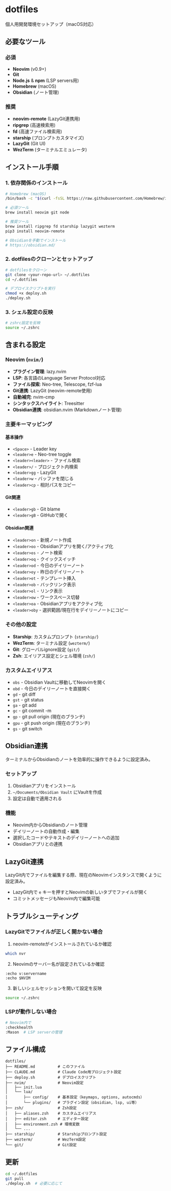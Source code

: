 # dotfiles

個人用開発環境セットアップ（macOS対応）

## 必要なツール

### 必須
- **Neovim** (v0.9+)
- **Git**
- **Node.js** & **npm** (LSP servers用)
- **Homebrew** (macOS)
- **Obsidian** (ノート管理)

### 推奨
- **neovim-remote** (LazyGit連携用)
- **ripgrep** (高速検索用)
- **fd** (高速ファイル検索用)
- **starship** (プロンプトカスタマイズ)
- **LazyGit** (Git UI)
- **WezTerm** (ターミナルエミュレータ)

## インストール手順

### 1. 依存関係のインストール

```bash
# Homebrew (macOS)
/bin/bash -c "$(curl -fsSL https://raw.githubusercontent.com/Homebrew/install/HEAD/install.sh)"

# 必須ツール
brew install neovim git node

# 推奨ツール
brew install ripgrep fd starship lazygit wezterm
pip3 install neovim-remote

# Obsidianを手動でインストール
# https://obsidian.md/
```

### 2. dotfilesのクローンとセットアップ

```bash
# dotfilesをクローン
git clone <your-repo-url> ~/.dotfiles
cd ~/.dotfiles

# デプロイスクリプトを実行
chmod +x deploy.sh
./deploy.sh
```

### 3. シェル設定の反映

```bash
# zshrc設定を反映
source ~/.zshrc
```

## 含まれる設定

### Neovim (`nvim/`)
- **プラグイン管理**: lazy.nvim
- **LSP**: 各言語のLanguage Server Protocol対応
- **ファイル探索**: Neo-tree, Telescope, fzf-lua
- **Git連携**: LazyGit (neovim-remote使用)
- **自動補完**: nvim-cmp
- **シンタックスハイライト**: Treesitter
- **Obsidian連携**: obsidian.nvim (Markdownノート管理)

### 主要キーマッピング

#### 基本操作
- `<Space>` - Leader key
- `<leader>e` - Neo-tree toggle
- `<leader><leader>` - ファイル検索
- `<leader>/` - プロジェクト内検索
- `<leader>gg` - LazyGit
- `<leader>w` - バッファを閉じる
- `<leader>cp` - 相対パスをコピー

#### Git関連
- `<leader>gb` - Git blame
- `<leader>gB` - GitHubで開く

#### Obsidian関連
- `<leader>on` - 新規ノート作成
- `<leader>oo` - Obsidianアプリを開く/アクティブ化
- `<leader>os` - ノート検索
- `<leader>oq` - クイックスイッチ
- `<leader>od` - 今日のデイリーノート
- `<leader>oy` - 昨日のデイリーノート
- `<leader>ot` - テンプレート挿入
- `<leader>ob` - バックリンク表示
- `<leader>ol` - リンク表示
- `<leader>ow` - ワークスペース切替
- `<leader>oa` - Obsidianアプリをアクティブ化
- `<leader>oby` - 選択範囲/現在行をデイリーノートにコピー

### その他の設定
- **Starship**: カスタムプロンプト (`starship/`)
- **WezTerm**: ターミナル設定 (`wezterm/`)
- **Git**: グローバルignore設定 (`git/`)
- **Zsh**: エイリアス設定とシェル環境 (`zsh/`)

### カスタムエイリアス
- `obs` - Obsidian Vaultに移動してNeovimを開く
- `obd` - 今日のデイリーノートを直接開く
- `gd` - git diff
- `gst` - git status
- `ga` - git add
- `gc` - git commit -m
- `gp` - git pull origin (現在のブランチ)
- `gpu` - git push origin (現在のブランチ)
- `gs` - git switch

## Obsidian連携

ターミナルからObsidianのノートを効率的に操作できるように設定済み。

### セットアップ
1. Obsidianアプリをインストール
2. `~/Documents/Obsidian Vault` にVaultを作成
3. 設定は自動で適用される

### 機能
- Neovim内からObsidianのノート管理
- デイリーノートの自動作成・編集
- 選択したコードやテキストのデイリーノートへの追加
- Obsidianアプリとの連携

## LazyGit連携

LazyGit内でファイルを編集する際、現在のNeovimインスタンスで開くように設定済み。

- LazyGit内で `e` キーを押すとNeovimの新しいタブでファイルが開く
- コミットメッセージもNeovim内で編集可能

## トラブルシューティング

### LazyGitでファイルが正しく開かない場合

1. neovim-remoteがインストールされているか確認
```bash
which nvr
```

2. Neovimのサーバー名が設定されているか確認
```vim
:echo v:servername
:echo $NVIM
```

3. 新しいシェルセッションを開いて設定を反映
```bash
source ~/.zshrc
```

### LSPが動作しない場合

```bash
# Neovim内で
:checkhealth
:Mason  # LSP serverの管理
```

## ファイル構成

```
dotfiles/
├── README.md          # このファイル
├── CLAUDE.md          # Claude Code用プロジェクト設定
├── deploy.sh          # デプロイスクリプト
├── nvim/              # Neovim設定
│   ├── init.lua
│   └── lua/
│       ├── config/    # 基本設定（keymaps, options, autocmds）
│       └── plugins/   # プラグイン設定（obsidian, lsp, ui等）
├── zsh/               # Zsh設定
│   ├── aliases.zsh    # カスタムエイリアス
│   ├── editor.zsh     # エディター設定
│   ├── environment.zsh # 環境変数
│   └── ...
├── starship/          # Starshipプロンプト設定
├── wezterm/           # WezTerm設定
└── git/               # Git設定
```

## 更新

```bash
cd ~/.dotfiles
git pull
./deploy.sh  # 必要に応じて
```
